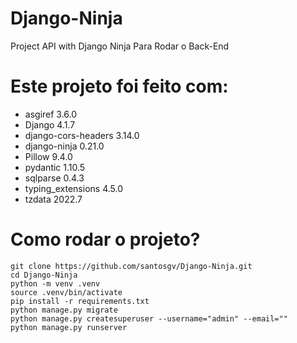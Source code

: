 # Django-Ninja
 Project API with Django Ninja Para Rodar o Back-End

# Este projeto foi feito com:

* asgiref 3.6.0
* Django 4.1.7
* django-cors-headers 3.14.0
* django-ninja 0.21.0
* Pillow 9.4.0
* pydantic 1.10.5
* sqlparse 0.4.3
* typing_extensions 4.5.0
* tzdata 2022.7

# Como rodar o projeto?
~~~linux
git clone https://github.com/santosgv/Django-Ninja.git
cd Django-Ninja
python -m venv .venv
source .venv/bin/activate
pip install -r requirements.txt
python manage.py migrate
python manage.py createsuperuser --username="admin" --email=""
python manage.py runserver
